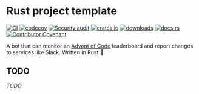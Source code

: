 # Rust project template

[![CI](https://github.com/clechasseur/aoc_leaderbot/actions/workflows/ci.yml/badge.svg?branch=main&event=push)](https://github.com/clechasseur/aoc_leaderbot/actions/workflows/ci.yml) [![codecov](https://codecov.io/gh/clechasseur/aoc_leaderbot/branch/main/graph/badge.svg?token=qSFdAkbb8U)](https://codecov.io/gh/clechasseur/aoc_leaderbot) [![Security audit](https://github.com/clechasseur/aoc_leaderbot/actions/workflows/audit-check.yml/badge.svg?branch=main)](https://github.com/clechasseur/aoc_leaderbot/actions/workflows/audit-check.yml) [![crates.io](https://img.shields.io/crates/v/aoc_leaderbot.svg)](https://crates.io/crates/aoc_leaderbot) [![downloads](https://img.shields.io/crates/d/aoc_leaderbot.svg)](https://crates.io/crates/aoc_leaderbot) [![docs.rs](https://img.shields.io/badge/docs-latest-blue.svg)](https://docs.rs/aoc_leaderbot) [![Contributor Covenant](https://img.shields.io/badge/Contributor%20Covenant-2.1-4baaaa.svg)](CODE_OF_CONDUCT.md)

A bot that can monitor an [Advent of Code](https://adventofcode.com/) leaderboard and report changes to services like Slack.
Written in Rust 🦀

## TODO

_TODO_
